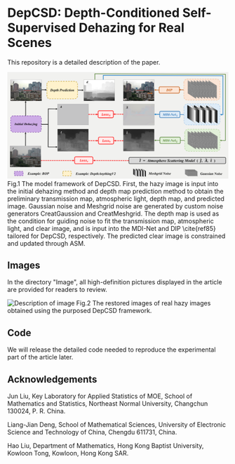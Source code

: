 # DepCSD: Depth-Conditioned Self-Supervised Dehazing for Real Scenes
This repository is a detailed description of the paper.

![Description of image](/Images/2.png)
Fig.1 The model framework of DepCSD. First, the hazy image is input into the initial dehazing method and depth map prediction method to obtain the preliminary transmission map, atmospheric light, depth map, and predicted image. Gaussian noise and Meshgrid noise are generated by custom noise generators CreatGaussion and CreatMeshgrid. The depth map is used as the condition for guiding noise to fit the transmission map, atmospheric light, and clear image, and is input into the MDI-Net and DIP \cite{ref85} tailored for DepCSD, respectively. The predicted clear image is constrained and updated through ASM.

## Images
In the directory "Image", all high-definition pictures displayed in the article are provided for readers to review.

![Description of image](/Images/1.png)
Fig.2 The restored images of real hazy images obtained using the purposed DepCSD framework.

## Code
We will release the detailed code needed to reproduce the experimental part of the article later.

## Acknowledgements
Jun Liu, Key Laboratory for Applied Statistics of MOE, School of Mathematics and Statistics, Northeast Normal University, Changchun 130024, P. R. China.

Liang-Jian Deng, School of Mathematical Sciences, University of Electronic Science and Technology of China, Chengdu 611731, China.

Hao Liu, Department of Mathematics, Hong Kong Baptist University, Kowloon Tong, Kowloon, Hong Kong SAR.
